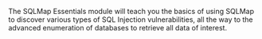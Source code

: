 The SQLMap Essentials module will teach you the basics of using SQLMap to discover various types of SQL Injection vulnerabilities, all the way to the advanced enumeration of databases to retrieve all data of interest.
